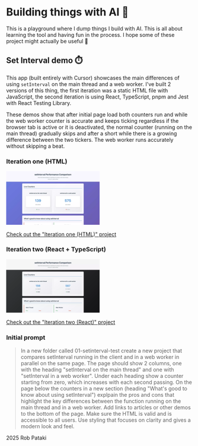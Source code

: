 # Building things with AI 🤖

This is a playground where I dump things I build with AI. This is all about learning the tool and having fun in the process. I hope some of these project might actually be useful 🫣

## Set Interval demo ⏱️

This app (built entirely with Cursor) showcases the main differences of using `setInterval` on the main thread and a web worker. I've built 2 versions of this thing, the first iteration was a static HTML file with JavaScript, the second iteration is using React, TypeScript, pnpm and Jest with React Testing Library.

These demos show that after initial page load both counters run and while the web worker counter is accurate and keeps ticking regardless if the browser tab is active or it is deactivated, the normal counter (running on the main thread) gradually skips and after a short while there is a growing difference between the two tickers. The web worker runs accurately without skipping a beat.

### Iteration one (HTML)

<img src="./docs/assets/img/00-set-interval-00-html.webp" width="50%" height="auto" alt="Screenshot of the HTML setInterval demo running in the browser" />

[Check out the "Iteration one (HTML)" project](./00-set-interval-demo/00-iteration-one-html-js)

### Iteration two (React + TypeScript)

<img src="./docs/assets/img/00-set-interval-01-react.webp" width="50%" height="auto" alt="Screenshot of the React setInterval demo running in the browser" />

[Check out the "Iteration two (React)" project](./00-set-interval-demo/01-iteration-two-react-ts)

### Initial prompt

> In a new folder called 01-setinterval-test create a new project that compares setInterval running in the client and in a web worker in parallel on the same page. The page should show 2 columns, one with the heading "setInterval on the main thread" and one with "setInterval in a web worker". Under each heading show a counter starting from zero, which increases with each second passing. On the page below the counters in a new section (heading "What's good to know about using setInterval") explpain the pros and cons that highlight the key differences between the function running on the main thread and in a web worker. Add links to articles or other demos to the bottom of the page. Make sure the HTML is valid and is accessible to all users. Use styling that focuses on clarity and gives a modern look and feel.

2025 Rob Pataki
